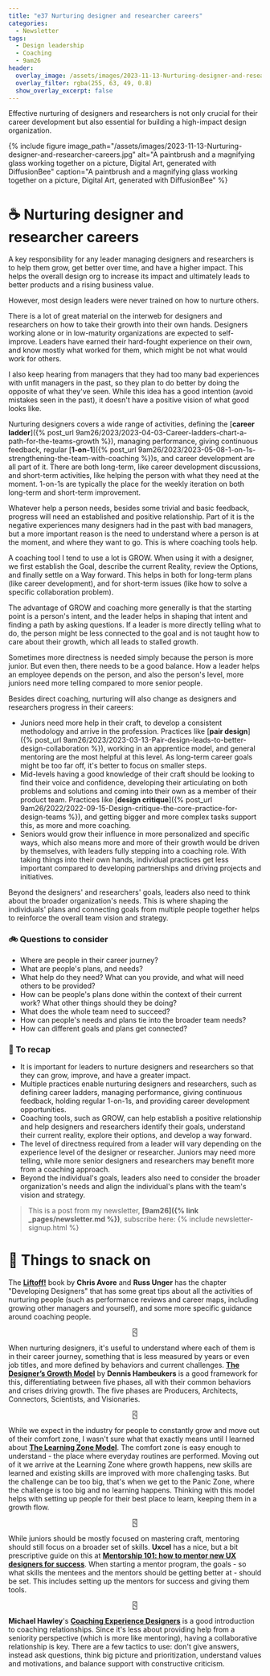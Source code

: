 ```yaml
---
title: "e37 Nurturing designer and researcher careers"
categories:
  - Newsletter
tags:
  - Design leadership
  - Coaching
  - 9am26
header:
  overlay_image: /assets/images/2023-11-13-Nurturing-designer-and-researcher-careers.jpg
  overlay_filter: rgba(255, 63, 49, 0.8)
  show_overlay_excerpt: false
---
```


Effective nurturing of designers and researchers is not only crucial for their career development but also essential for building a high-impact design organization.

{% include figure image_path="/assets/images/2023-11-13-Nurturing-designer-and-researcher-careers.jpg" alt="A paintbrush and a magnifying glass working together on a picture, Digital Art, generated with DiffusionBee" caption="A paintbrush and a magnifying glass working together on a picture, Digital Art, generated with DiffusionBee" %}

# ☕ Nurturing designer and researcher careers

A key responsibility for any leader managing designers and researchers is to help them grow, get better over time, and have a higher impact. This helps the overall design org to increase its impact and ultimately leads to better products and a rising business value. 

However, most design leaders were never trained on how to nurture others. 

There is a lot of great material on the interweb for designers and researchers on how to take their growth into their own hands. Designers working alone or in low-maturity organizations are expected to self-improve. Leaders have earned their hard-fought experience on their own, and know mostly what worked for them, which might be not what would work for others.

I also keep hearing from managers that they had too many bad experiences with unfit managers in the past, so they plan to do better by doing the opposite of what they've seen. While this idea has a good intention (avoid mistakes seen in the past), it doesn't have a positive vision of what good looks like.

Nurturing designers covers a wide range of activities, defining the [**career ladder**]({% post_url 9am26/2023/2023-04-03-Career-ladders-chart-a-path-for-the-teams-growth %}), managing performance, giving continuous feedback, regular [**1-on-1**]({% post_url 9am26/2023/2023-05-08-1-on-1s-strengthening-the-team-with-coaching %})s, and career development are all part of it. There are both long-term, like career development discussions, and short-term activities, like helping the person with what they need at the moment. 1-on-1s are typically the place for the weekly iteration on both long-term and short-term improvement.

Whatever help a person needs, besides some trivial and basic feedback, progress will need an established and positive relationship. Part of it is the negative experiences many designers had in the past with bad managers, but a more important reason is the need to understand where a person is at the moment, and where they want to go. This is where coaching tools help.

A coaching tool I tend to use a lot is GROW. When using it with a designer, we first establish the Goal, describe the current Reality, review the Options, and finally settle on a Way forward. This helps in both for long-term plans (like career development), and for short-term issues (like how to solve a specific collaboration problem). 

The advantage of GROW and coaching more generally is that the starting point is a person's intent, and the leader helps in shaping that intent and finding a path by asking questions. If a leader is more directly telling what to do, the person might be less connected to the goal and is not taught how to care about their growth, which all leads to stalled growth.

Sometimes more directness is needed simply because the person is more junior. But even then, there needs to be a good balance. How a leader helps an employee depends on the person, and also the person's level, more juniors need more telling compared to more senior people.

Besides direct coaching, nurturing will also change as designers and researchers progress in their careers:
- Juniors need more help in their craft, to develop a consistent methodology and arrive in the profession. Practices like [**pair design**]({% post_url 9am26/2023/2023-03-13-Pair-design-leads-to-better-design-collaboration %}), working in an apprentice model, and general mentoring are the most helpful at this level. As long-term career goals might be too far off, it's better to focus on smaller steps.
- Mid-levels having a good knowledge of their craft should be looking to find their voice and confidence, developing their articulating on both problems and solutions and coming into their own as a member of their product team. Practices like [**design critique**]({% post_url 9am26/2022/2022-09-15-Design-critique-the-core-practice-for-design-teams %}), and getting bigger and more complex tasks support this, as more and more coaching.
- Seniors would grow their influence in more personalized and specific ways, which also means more and more of their growth would be driven by themselves, with leaders fully stepping into a coaching role. With taking things into their own hands, individual practices get less important compared to developing partnerships and driving projects and initiatives.

Beyond the designers' and researchers' goals, leaders also need to think about the broader organization's needs. This is where shaping the individuals' plans and connecting goals from multiple people together helps to reinforce the overall team vision and strategy. 

### 🚲 Questions to consider

- Where are people in their career journey?
- What are people's plans, and needs?
- What help do they need? What can you provide, and what will need others to be provided?
- How can be people's plans done within the context of their current work? What other things should they be doing?
- What does the whole team need to succeed?
- How can people's needs and plans tie into the broader team needs?
- How can different goals and plans get connected?
  
### 🥤 To recap

- It is important for leaders to nurture designers and researchers so that they can grow, improve, and have a greater impact.
- Multiple practices enable nurturing designers and researchers, such as defining career ladders, managing performance, giving continuous feedback, holding regular 1-on-1s, and providing career development opportunities.
- Coaching tools, such as GROW, can help establish a positive relationship and help designers and researchers identify their goals, understand their current reality, explore their options, and develop a way forward.
- The level of directness required from a leader will vary depending on the experience level of the designer or researcher. Juniors may need more telling, while more senior designers and researchers may benefit more from a coaching approach.
- Beyond the individual's goals, leaders also need to consider the broader organization's needs and align the individual's plans with the team's vision and strategy.

> This is a post from my newsletter, **[9am26]({% link _pages/newsletter.md %})**, subscribe here:
> {% include newsletter-signup.html %}

# 🍪 Things to snack on

The [**Liftoff!**](https://rosenfeldmedia.com/books/ux-leadership/) book by **Chris Avore** and **Russ Unger** has the chapter "Developing Designers" that has some great tips about all the activities of nurturing people (such as performance reviews and career maps, including growing other managers and yourself), and some more specific guidance around coaching people. 

<p style="text-align: center;">🁺</p>

When nurturing designers, it's useful to understand where each of them is in their career journey, something that is less measured by years or even job titles, and more defined by behaviors and current challenges. [**The Designer’s Growth Model**](https://medium.com/design-leadership-notebook/the-designers-growth-model-8240dafb7137) by **Dennis Hambeukers** is a good framework for this, differentiating between five phases, all with their common behaviors and crises driving growth. The five phases are Producers, Architects, Connectors, Scientists, and Visionaries.

<p style="text-align: center;">🁺</p>

While we expect in the industry for people to constantly grow and move out of their comfort zone, I wasn't sure what that exactly means until I learned about [**The Learning Zone Model**](https://www.mindtools.com/a0bop9z/the-learning-zone-model). The comfort zone is easy enough to understand - the place where everyday routines are performed. Moving out of it we arrive at the Learning Zone where growth happens, new skills are learned and existing skills are improved with more challenging tasks. But the challenge can be too big, that's when we get to the Panic Zone, where the challenge is too big and no learning happens. Thinking with this model helps with setting up people for their best place to learn, keeping them in a growth flow. 

<p style="text-align: center;">🁺</p>

While juniors should be mostly focused on mastering craft, mentoring should still focus on a broader set of skills. **Uxcel** has a nice, but a bit prescriptive guide on this at [**Mentorship 101: how to mentor new UX designers for success**](https://uxcel.com/guides/ux-team-management/mentorship). When starting a mentor program, the goals - so what skills the mentees and the mentors should be getting better at - should be set. This includes setting up the mentors for success and giving them tools.

<p style="text-align: center;">🁺</p>

**Michael Hawley**'s [**Coaching Experience Designers**](https://www.uxmatters.com/mt/archives/2012/03/coaching-experience-designers.php) is a good introduction to coaching relationships. Since it's less about providing help from a seniority perspective (which is more like mentoring), having a collaborative relationship is key. There are a few tactics to use: don't give answers, instead ask questions, think big picture and prioritization, understand values and motivations, and balance support with constructive criticism. 